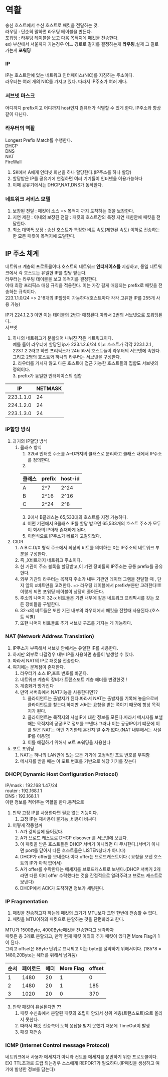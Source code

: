 # 역활
송신 호스트에서 수신 호스트로 패킷을 전달하는 것.        
라우팅 : 단순히 말하면 라우팅 테이블을 만든다.         
포워딩 : 라우팅 테이블을 보고 다음 목적지에 패킷을 전송한다.         
ex) 부산에서 서울까지 가는경우 어느 경로로 갈지를 결정하는게 **라우팅**,실제 그 길로 가는게 **포워딩**         

### IP
IP는 호스트안에 있는 네트워크 인터페이스(NIC)를 지칭하는 주소이다.                
라우터는 여러 개의 NIC를 가지고 있다. 따라서 IP주소가 여러 개다.                

### 서브넷 마스크 
어디까지 prefix이고 어디까지 host인지 컴퓨터가 식별할 수 있게 한다.                  IP주소와 항상 같이 다닌다.      
                
### 라우터의 역활
Longest Prefix Match를 수행한다.             
DHCP                    
DNS                     
NAT             
FireWall       
1. SK에서 A에게 인터넷 회선을 하나 할당한다.(IP주소를 하나 할당)
2. 할당받은 IP를 공유기에 연결하면 여러 기기들이 인터넷을 이용가능하다
3. 이때 공유기에서는 DHCP,NAT,DNS가 동작한다.
                
### 네트워크 서비스 모델
1. 보장된 전달 : 패킷이 소스 => 목적지 까지 도착하는 것을 보장한다.
2. 지연 제한 : 이내의 보장된 전달 : 패킷의 호스트간의 특정 지연 제한안에 패킷을 전달한다.
3. 최소 대역폭 보장 : 송신 호스트가 특정한 비트 속도(제한된 속도) 이하로 전송하는 한 모든 패킷이 목적지에 도달한다.

## IP 주소 체계
네트워크 계층의 프로토콜이다.호스트의 네트워크 **인터페이스를** 지칭하고, 동일 네트워크에서 각 호스트는 유일한 IP를 할당 받는다.     
라우터는 라우팅 테이블을 보고 목적지를 결정한다.         
이때 최장 프리픽스 매칭 규칙을 적용한다. 이는 가장 길게 매칭되는 prefix로 패킷을 전송하는 규칙이다.                
223.1.1.0/24  => 2^8개의 IP할당이 가능하다(호스트마다 각각 고유한 IP를 255개 사용 가능)   

IP가 224.1.2.3 이면 이는 테이블의 2번과 매칭된다.따라서 2번의 서브넷으로 포워딩된다.              
서브넷             
1. 하나의 네트워크가  분할되어 나눠진 작은 네트워크이다.        
   예를 들어 라우터에 할당된 
   ip가 223.1.2.6/24 이고 호스트가 각각 223.1.2.1 , 223.1.2.2라고 하면 
   프리픽스가 24bit라서 호스트들이 라우터의 서브넷에 속한다.그리고 2명의 호스트와 하나의 라우터는 서브넷을 구성한다.     
   2. 라우터를 거치지 않고 다른 호스트에 접근 가능한 호스트들의 집합도 서브넷의 정의이다.              
   3. prefix가 동일한 인터페이스의 집합


| IP         | NETMASK |      
|------------|---|       
| 223.1.1.0  | 24 |            
| 224.1.2.0  | 24 |           
| 223.1.3.0  | 24 |             

### IP할당 방식
1. 과거의 IP할당 방식
   1. 클래스 방식
      1. 32bit 인터넷 주소를 A~D까지의 클래스로 분리하고 클래스 내에서 IP주소를 정의한다.
      2. 
        | 클래스 | prefix | host-id |                             
        |-----|----|----|                                
        | A   | 2^7 | 2^24 |              
        | B   | 2^16 | 2^16 |                     
        | C   | 2^24 | 2^8 |
      3. 2에서 B클래스는 65,533대의 호스트를 지정 가능하다.
      4. 어떤 기관에서 B클래스 IP를 할당 받으면 65,533개의 호스트 주소가 모두 이 회사의 IP아래 존재하게 된다.
      5. 이런식으로 IP주소가 빠르게 고갈되었다.
2. CIDR 
   1. A.B.C.D/X 형식 주소에서 최상의 비트를 의미하는 X는 IP주소의 네트워크 부분을 구성한다.
   2. 즉 ,X비트까지 네트워크 주소이다.
   3. 한 기관이 주소 블록을 할당받고,이 기관 장비들의 IP주소는 공통 prefix를 공유한다.
   4. 외부 기관의 라우터는 목적지 주소가 내부 기관인 데이터 그램을 전달할 때 , 단지 앞의 x비트만을 고려한다.
        => 라우팅 테이블에서 prefix부분만 고려한다!!!!이렇게 되면 포워딩 테이블이 상당히 줄어든다.
   5. 주소의 나머지 32-x 비트들은 기관 내부에 같은 네트워크 프리픽시를 갖는 모든 장비들을 구별한다.
   6. 32-x의 비트들은 또한 기관 내부의 라우터에서 패킷을 전할때 사용된다.(호스트 식별)
   7. 또한 나머지 비트들로 추가 서브넷 구조를 가지는 게 가능하다.


### NAT (Network Address Translation)
1. IP주소가 부족해서 서브넷 안에서는 유일한 IP를 사용한다.
2. 하지만 외부로 나갈경우 내부 IP를 사용하면 충돌이 발생할 수 있다.
3. 따라서 NAT의 IP로 패킷을 전송한다.
4. 여기에는 문제점이 존재한다.
    1. 라우터가 소스 IP,포트 번호를 바꾼다.
    2. 네트워크 계층의 장비가 트랜스포트 계층 헤더를 변경한것 !
    3. 계층화가 망가진다  
    4. 만약 서버측에서 NAT기능을 사용한다면??
        1. 클라이언트는 출발지가 된다.따라서 NAT는 출발지를 기록해 놓음으로써 클라이언트를 찾는다.하지만 서버는 요청을 받는 쪽이기 때문에 항상 목적지가 된다.
        2. 클라이언트는 목적지의 사설IP에 대한 정보를 모른다.따라서 메시지를 보낼 때는 목적지의 공공IP로 정보를 보낸다.그러나 이는 공공IP이기 떄문에 이를 받은 NAT는 어떤 기기한테 온건지 알 수가 없다.(NAT 내부에서는 사설 IP를 이용함)
        3. 이를 해결하기 위해서 포트 포워딩을 사용한다
5. 포트 포워딩 
    1. NAT는 하나의 LAN안에 있는 모든 기기에 고정적인 포트 번호를 부여함
    2. 메시지를 받을 때는 이 포트 번호를 기반으로 해당 기기를 찾는다

### DHCP( Dynamic Host Configuration Protocol)
IP/mask : 192.168 1.47/24               
router : 192.168.1.1                    
DNS : 192.168.1.1                
이런 정보를 적어주는 역활을 한다.동적으로                 
1. 만약 고정 IP를 사용한다면 필요 없는 기능이다.
   1. 고정 IP는 재사용이 불가능 ,비용이 비싸다
2. 어떻게 작동할까
   1. A가 강의실에 들어갔다.
   2. A가 브로드 캐스트로 DHCP discover 를 서브넷에 보낸다.
   3. 이 패킷을 받은 호스트들은  DHCP 서버가 아니라면 다 무시한다.(서버가 아니면 port를 닫아서 다른 호스트들은 LISTEN상태가 아니다)
   4. DHCP가 offer를 보내준다.이때  offer는 브로드캐스트이다 ( 요청을 보낸 호스트의 IP가 아직 없어서)
   5. A가 offer를 수락한다는 메세지를 브로드캐스트로 보낸다.(DHCP 서버거 2개라면 다른 이미 offer 수락했다는 것을 간접적으로 알려주려고 브로드 캐스트로 보낸다)
   6. DHCP에서 ACK가 도착하면 정보가 세팅된다.                


### IP Fragmentation
1. 패킷을 전송하고자 하는데 패킷의 크기가 MTU보다 크면 한번에 전송할 수 없다.
2. 패킷을 MTU이하의 패킷으로 분할하는 것을 단편화라고 한다.

MTU가 1500Byte, 4000Byte패킷을 전송한다고 생각하자   
패킷은 총 3개로 분할되고, 만약 현재 패킷 이외의 추가 패킷이 있다면 More Flag가 1이 된다.   
그리고 offset은 8Byte 단위로 표시되고 이는 byte를 절약하기 위해서이다.        (185*8 = 1480,20Byte는 헤더를 위해서 남겨둠) 

| 순서 | 페이로드 | 헤더 | More Flag | offset |        
|---|------|----|---|------|       
| 1 | 1480 | 20 | 1 | 0 |            
| 2 | 1480 | 20 | 1 | 185 |     
| 3 | 1020 | 20 | 0 | 370 |

3. 만약 패킷이 유실된다면 ??
    1. 패킷 수신측에서 분할된 패킷의 조립이 안되서 상위 계층(트랜스포트)으로 올리지 못한다.        
    2. 따라서 패킷 전송측이 도착 응답을 받지 못했기 때문에 TimeOut이 발생
    3. 패킷 재전송


### ICMP (Internet Control message Protocol)
네트워크에서 사용자 메세지가 아니라 컨트롤 메세지를 운반하기 위한 프로토콜이다.        
EX) TTL초과로 드랍 되는경우 소스에게 REPORT가 필요하다.(IP패킷을 생성하고 여기에 발생한 정보를 담는다)           











